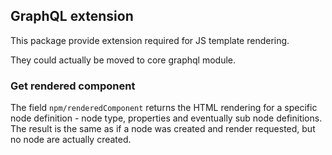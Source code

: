 ## GraphQL extension

This package provide extension required for JS template rendering. 

They could actually be moved to core graphql module.

### Get rendered component

The field `npm/renderedComponent` returns the HTML rendering for a specific node definition - node type, properties and eventually sub node definitions. 
The result is the same as if a node was created and render requested, but no node are actually created.
